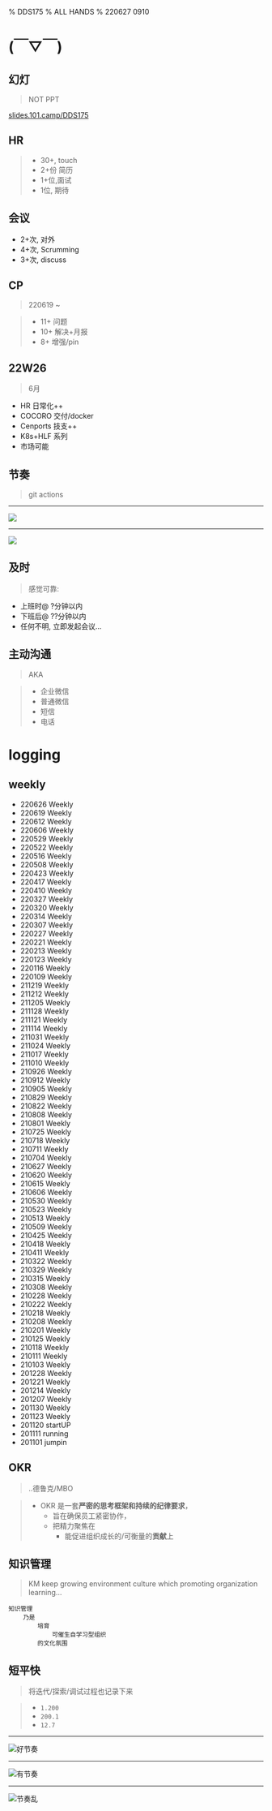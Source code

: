 % DDS175
% ALL HANDS
% 220627 0910

# (￣▽￣)


## 幻灯
> NOT PPT

[slides.101.camp/DDS175](http://slides.101.camp/DDS175.html)

## HR
> - 30+, touch
> - 2+份 简历
> - 1+位,面试
> - 1位, 期待

## 会议
- 2+次, 对外
- 4+次, Scrumming
- 3+次, discuss

## CP
> 220619 ~

>+ 11+ 问题
>+ 10+ 解决+月报
>+ 8+ 增强/pin

## 22W26
> 6月

- HR 日常化++
- COCORO 交付/docker
- Cenports 技支++
- K8s+HLF 系列
- 市场可能

## 节奏
> git actions 


------


![](https://ipic.zoomquiet.top/2022-06-26-zshot%202022-06-26%2020.39.38.jpg!/fw/640)

------

![](https://ipic.zoomquiet.top/2022-06-26-zshot%202022-06-26%2020.40.00.jpg!/fw/640)

## 及时
> 感觉可靠:

- 上班时@ ?分钟以内 
- 下班后@ ??分钟以内 
- 任何不明, 立即发起会议...

## 主动沟通
> AKA

>- 企业微信
>- 普通微信
>- 短信
>- 电话

# logging


## weekly

- 220626 Weekly
- 220619 Weekly
- 220612 Weekly
- 220606 Weekly
- 220529 Weekly
- 220522 Weekly
- 220516 Weekly
- 220508 Weekly
- 220423 Weekly
- 220417 Weekly
- 220410 Weekly
- 220327 Weekly
- 220320 Weekly
- 220314 Weekly
- 220307 Weekly
- 220227 Weekly
- 220221 Weekly
- 220213 Weekly
- 220123 Weekly
- 220116 Weekly
- 220109 Weekly
- 211219 Weekly
- 211212 Weekly
- 211205 Weekly
- 211128 Weekly
- 211121 Weekly
- 211114 Weekly
- 211031 Weekly
- 211024 Weekly
- 211017 Weekly
- 211010 Weekly
- 210926 Weekly
- 210912 Weekly
- 210905 Weekly
- 210829 Weekly
- 210822 Weekly
- 210808 Weekly
- 210801 Weekly
- 210725 Weekly
- 210718 Weekly
- 210711 Weekly
- 210704 Weekly
- 210627 Weekly
- 210620 Weekly
- 210615 Weekly
- 210606 Weekly
- 210530 Weekly
- 210523 Weekly
- 210513 Weekly
- 210509 Weekly
- 210425 Weekly
- 210418 Weekly
- 210411 Weekly
- 210322 Weekly
- 210329 Weekly
- 210315 Weekly
- 210308 Weekly
- 210228 Weekly
- 210222 Weekly
- 210218 Weekly
- 210208 Weekly
- 210201 Weekly
- 210125 Weekly
- 210118 Weekly
- 210111 Weekly
- 210103 Weekly
- 201228 Weekly
- 201221 Weekly
- 201214 Weekly
- 201207 Weekly
- 201130 Weekly
- 201123 Weekly
- 201120 startUP
- 201111 running
- 201101 jumpin

## OKR
> ..德鲁克/MBO


> - OKR 是一套**严密的思考框架和持续的纪律要求**，
>    + 旨在确保员工紧密协作，
>    + 把精力聚焦在
>        + 能促进组织成长的/可衡量的**贡献**上

## 知识管理
> KM keep growing environment culture which promoting organization learning...


```
知识管理
    乃是
        培育
            可催生自学习型组织
        的文化氛围
```

## 短平快
> 将迭代/探索/调试过程也记录下来


> - `1.200`
> - `200.1`
> - `12.7`

------

![好节奏](https://ipic.zoomquiet.top/2021-10-17-ScreenShot%202021-10-17%2021.39.55.jpg!/fw/460)


------


![有节奏](https://ipic.zoomquiet.top/2021-10-17-ScreenShot%202021-10-17%2021.41.15.jpg!/fw/460)

------


![节奏乱](https://ipic.zoomquiet.top/2021-10-17-ScreenShot%202021-10-17%2021.45.57.jpg!/fw/460)

